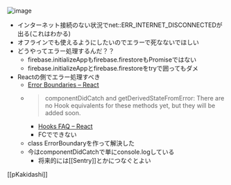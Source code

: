 
![image](https://gyazo.com/e1b043d657fea88b8fb75f94f810873d/thumb/1000)

- インターネット接続のない状況でnet::ERR_INTERNET_DISCONNECTEDが出る(これはわかる)
- オフラインでも使えるようにしたいのでエラーで死なないでほしい
- どうやってエラー処理するんだ？？
    - firebase.initializeAppもfirebase.firestoreもPromiseではない
    - firebase.initializeAppとfirebase.firestoreをtryで囲ってもダメ
- Reactの側でエラー処理すべき
    - [Error Boundaries – React](https://reactjs.org/docs/error-boundaries.html)
    - > componentDidCatch and getDerivedStateFromError: There are no Hook equivalents for these methods yet, but they will be added soon.
        - [Hooks FAQ – React](https://reactjs.org/docs/hooks-faq.html)
        - FCでできない
    - class ErrorBoundaryを作って解決した
    - 今はcomponentDidCatchで単にconsole.logしている
        - 将来的には[[Sentry]]とかにつなぐとよい

[[pKakidashi]]
